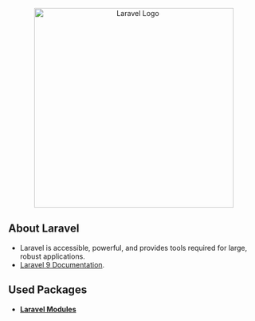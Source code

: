 <p align="center"><a href="https://laravel.com" target="_blank"><img src="https://raw.githubusercontent.com/laravel/art/master/logo-lockup/5%20SVG/2%20CMYK/1%20Full%20Color/laravel-logolockup-cmyk-red.svg" width="400" alt="Laravel Logo"></a></p>


## About Laravel

- Laravel is accessible, powerful, and provides tools required for large, robust applications.
- [Laravel 9 Documentation](https://laravel.com/docs/9.x).


## Used Packages
- **[Laravel Modules](https://nwidart.com/laravel-modules/v6/introduction)**
